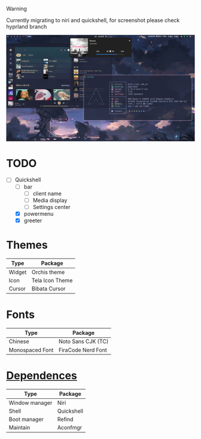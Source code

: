 > [!WARNING]
> Currently migrating to niri and quickshell, for screenshot please check hyprland branch

![screenshot](.dotfiles/assets/screenshot.png)
# TODO
- [ ] Quickshell
	- [ ] bar
		- [ ] client name
		- [ ] Media display
		- [ ] Settings center
	- [x] powermenu
	- [x] greeter

# Themes
|Type  |Package        |
|------|---------------|
|Widget|Orchis theme   |
|Icon  |Tela Icon Theme|
|Cursor|Bibata Cursor  |

# Fonts
|Type           |Package           |
|---------------|------------------|
|Chinese        |Noto Sans CJK (TC)|
|Monospaced Font|FiraCode Nerd Font|

# [Dependences](.config/aconfmgr/README.md)
|Type          |Package   |
|--------------|----------|
|Window manager|Niri      |
|Shell         |Quickshell|
|Boot manager  |Refind    |
|Maintain      |Aconfmgr  |

